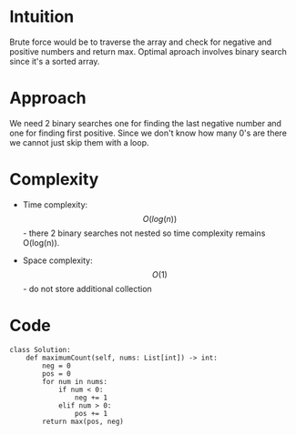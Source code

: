 # Intuition
Brute force would be to traverse the array and check for negative and positive numbers and return max. Optimal aproach involves binary search since it's a sorted array.
# Approach
We need 2 binary searches one for finding the last negative number and one for finding first positive. Since we don't know how many 0's are there we cannot just skip them with a loop.

# Complexity
- Time complexity:
$$O(log(n))$$ - there 2 binary searches not nested so time complexity remains O(log(n)).

- Space complexity:
$$O(1)$$ - do not store additional collection

# Code
```python3 []
class Solution:
    def maximumCount(self, nums: List[int]) -> int:
        neg = 0
        pos = 0
        for num in nums:
            if num < 0:
                neg += 1
            elif num > 0:
                pos += 1
        return max(pos, neg)

```